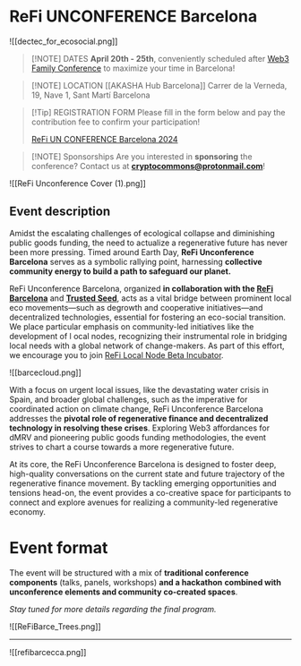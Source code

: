 # ReFi UNCONFERENCE Barcelona

![[dectec_for_ecosocial.png]]


> [!NOTE] DATES
> **April 20th - 25th**, conveniently scheduled after [Web3 Family Conference](https://web3fc.xyz) to maximize your time in Barcelona!

> [!NOTE] LOCATION
> [[AKASHA Hub Barcelona]]
> Carrer de la Verneda, 19, Nave 1, Sant Martí
> Barcelona

> [!Tip] REGISTRATION FORM
> Please fill in the form below and pay the contribution fee to confirm your participation!
> 
> [ReFi UN CONFERENCE Barcelona 2024](https://tally.so/r/wAL0Jl)

> [!NOTE] Sponsorships
> Are you interested in **sponsoring** the conference? Contact us at **cryptocommons@protonmail.com**!

![[ReFi Unconference Cover (1).png]]

## Event description

Amidst the escalating challenges of ecological collapse and diminishing public goods funding, the need to actualize a regenerative future has never been more pressing. Timed around Earth Day, **ReFi Unconference Barcelona** serves as a symbolic rallying point, harnessing **collective community energy to build a path to safeguard our planet.**

ReFi Unconference Barcelona, organized **in collaboration with the [ReFi Barcelona](https://twitter.com/ReFiBCN)** and **[Trusted Seed](https://trustedseed.org/)**, acts as a vital bridge between prominent local eco movements—such as degrowth and cooperative initiatives—and decentralized technologies, essential for fostering an eco-social transition. We place particular emphasis on community-led initiatives like the development of l ocal nodes, recognizing their instrumental role in bridging local needs with a global network of change-makers. As part of this effort, we encourage you to join [ReFi Local Node Beta Incubator](https://lu.ma/Beta-Cohort-Incubator-1?ref=blog.refidao.com).

![[barcecloud.png]]

With a focus on urgent local issues, like the devastating water crisis in Spain, and broader global challenges, such as the imperative for coordinated action on climate change, ReFi Unconference Barcelona addresses the **pivotal role of regenerative finance and decentralized technology in resolving these crises**. Exploring Web3 affordances for dMRV and pioneering public goods funding methodologies, the event strives to chart a course towards a more regenerative future.

At its core, the ReFi Unconference Barcelona is designed to foster deep, high-quality conversations on the current state and future trajectory of the regenerative finance movement. By tackling emerging opportunities and tensions head-on, the event provides a co-creative space for participants to connect and explore avenues for realizing a community-led regenerative economy.

# Event format

The event will be structured with a mix of **traditional conference components** (talks, panels, workshops) **and a hackathon** **combined with unconference elements and community co-created spaces**.

*Stay tuned for more details regarding the final program.*

![[ReFiBarce_Trees.png]]

---

![[refibarcecca.png]]
